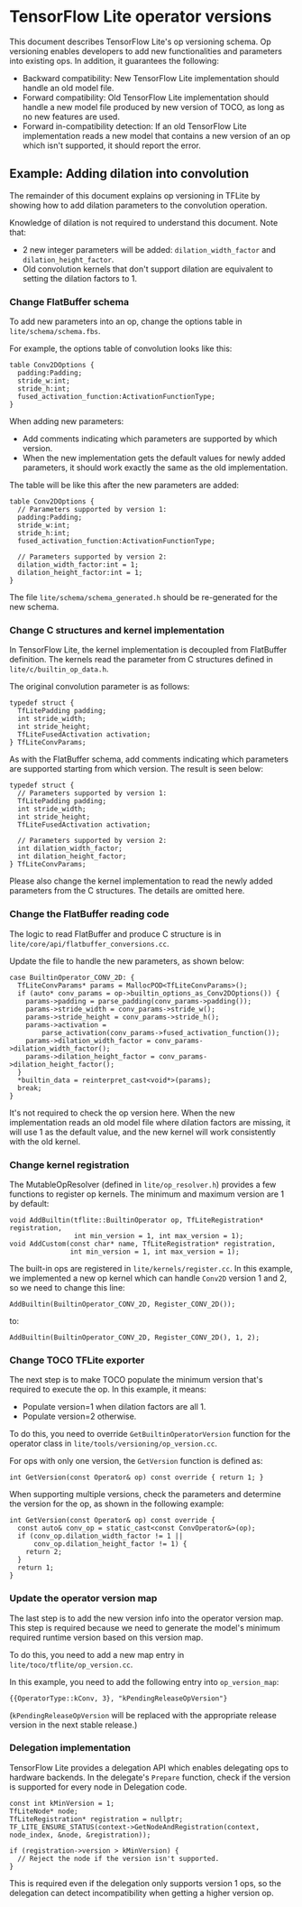 # TensorFlow Lite operator versions

This document describes TensorFlow Lite's op versioning schema. Op
versioning enables developers to add new functionalities and parameters into
existing ops. In addition, it guarantees the following:

*   Backward compatibility: New TensorFlow Lite implementation should
    handle an old model file.
*   Forward compatibility: Old TensorFlow Lite implementation should
    handle a new model file produced by new version of TOCO, as long as no new
    features are used.
*   Forward in-compatibility detection: If an old TensorFlow Lite implementation
    reads a new model that contains a new version of an op which isn't
    supported, it should report the error.

## Example: Adding dilation into convolution

The remainder of this document explains op versioning in TFLite by showing how
to add dilation parameters to the convolution operation.

Knowledge of dilation is not required to understand this document. Note that:

*   2 new integer parameters will be added: `dilation_width_factor` and
    `dilation_height_factor`.
*   Old convolution kernels that don't support dilation are equivalent to
    setting the dilation factors to 1.

### Change FlatBuffer schema

To add new parameters into an op, change the options table in
`lite/schema/schema.fbs`.

For example, the options table of convolution looks like this:

```
table Conv2DOptions {
  padding:Padding;
  stride_w:int;
  stride_h:int;
  fused_activation_function:ActivationFunctionType;
}
```

When adding new parameters:

*   Add comments indicating which parameters are supported by which version.
*   When the new implementation gets the default values for newly added
    parameters, it should work exactly the same as the old implementation.

The table will be like this after the new parameters are added:

```
table Conv2DOptions {
  // Parameters supported by version 1:
  padding:Padding;
  stride_w:int;
  stride_h:int;
  fused_activation_function:ActivationFunctionType;

  // Parameters supported by version 2:
  dilation_width_factor:int = 1;
  dilation_height_factor:int = 1;
}
```

The file `lite/schema/schema_generated.h` should be re-generated for the new
schema.

### Change C structures and kernel implementation

In TensorFlow Lite, the kernel implementation is decoupled from FlatBuffer
definition. The kernels read the parameter from C structures defined in
`lite/c/builtin_op_data.h`.

The original convolution parameter is as follows:

```
typedef struct {
  TfLitePadding padding;
  int stride_width;
  int stride_height;
  TfLiteFusedActivation activation;
} TfLiteConvParams;
```

As with the FlatBuffer schema, add comments indicating which parameters are
supported starting from which version. The result is seen below:

```
typedef struct {
  // Parameters supported by version 1:
  TfLitePadding padding;
  int stride_width;
  int stride_height;
  TfLiteFusedActivation activation;

  // Parameters supported by version 2:
  int dilation_width_factor;
  int dilation_height_factor;
} TfLiteConvParams;
```

Please also change the kernel implementation to read the newly added parameters
from the C structures. The details are omitted here.

### Change the FlatBuffer reading code

The logic to read FlatBuffer and produce C structure is in
`lite/core/api/flatbuffer_conversions.cc`.

Update the file to handle the new parameters, as shown below:

```
case BuiltinOperator_CONV_2D: {
  TfLiteConvParams* params = MallocPOD<TfLiteConvParams>();
  if (auto* conv_params = op->builtin_options_as_Conv2DOptions()) {
    params->padding = parse_padding(conv_params->padding());
    params->stride_width = conv_params->stride_w();
    params->stride_height = conv_params->stride_h();
    params->activation =
        parse_activation(conv_params->fused_activation_function());
    params->dilation_width_factor = conv_params->dilation_width_factor();
    params->dilation_height_factor = conv_params->dilation_height_factor();
  }
  *builtin_data = reinterpret_cast<void*>(params);
  break;
}
```

It's not required to check the op version here. When the new implementation
reads an old model file where dilation factors are missing, it will use 1 as
the default value, and the new kernel will work consistently with the old
kernel.

### Change kernel registration

The MutableOpResolver (defined in `lite/op_resolver.h`) provides a few functions
to register op kernels. The minimum and maximum version are 1 by default:

```
void AddBuiltin(tflite::BuiltinOperator op, TfLiteRegistration* registration,
                int min_version = 1, int max_version = 1);
void AddCustom(const char* name, TfLiteRegistration* registration,
               int min_version = 1, int max_version = 1);
```

The built-in ops are registered in `lite/kernels/register.cc`. In this example,
we implemented a new op kernel which can handle `Conv2D` version 1 and 2, so we
need to change this line:

```
AddBuiltin(BuiltinOperator_CONV_2D, Register_CONV_2D());
```

to:

```
AddBuiltin(BuiltinOperator_CONV_2D, Register_CONV_2D(), 1, 2);
```

### Change TOCO TFLite exporter

The next step is to make TOCO populate the minimum version that's required to
execute the op. In this example, it means:

*   Populate version=1 when dilation factors are all 1.
*   Populate version=2 otherwise.

To do this, you need to override `GetBuiltinOperatorVersion` function for the
operator class in `lite/tools/versioning/op_version.cc`.

For ops with only one version, the `GetVersion` function is defined as:

```
int GetVersion(const Operator& op) const override { return 1; }
```

When supporting multiple versions, check the parameters and determine the
version for the op, as shown in the following example:

```
int GetVersion(const Operator& op) const override {
  const auto& conv_op = static_cast<const ConvOperator&>(op);
  if (conv_op.dilation_width_factor != 1 ||
      conv_op.dilation_height_factor != 1) {
    return 2;
  }
  return 1;
}
```

### Update the operator version map

The last step is to add the new version info into the operator version map. This
step is required because we need to generate the model's minimum required
runtime version based on this version map.

To do this, you need to add a new map entry in `lite/toco/tflite/op_version.cc`.

In this example, you need to add the following entry into `op_version_map`:

```
{{OperatorType::kConv, 3}, "kPendingReleaseOpVersion"}
```
(`kPendingReleaseOpVersion` will be replaced with the appropriate release
version in the next stable release.)

### Delegation implementation

TensorFlow Lite provides a delegation API which enables delegating ops to
hardware backends. In the delegate's `Prepare` function, check if the version is
supported for every node in Delegation code.

```
const int kMinVersion = 1;
TfLiteNode* node;
TfLiteRegistration* registration = nullptr;
TF_LITE_ENSURE_STATUS(context->GetNodeAndRegistration(context, node_index, &node, &registration));

if (registration->version > kMinVersion) {
  // Reject the node if the version isn't supported.
}
```

This is required even if the delegation only supports version 1 ops, so the
delegation can detect incompatibility when getting a higher version op.

